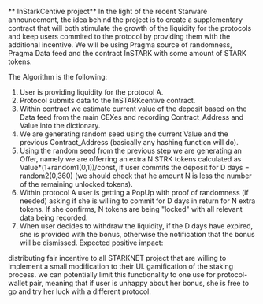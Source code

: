 **                            InStarkCentive project**
In the light of the recent Starware announcement, the idea behind the project is to create a supplementary contract that will both stimulate the growth of the liquidity for the protocols and keep users commited to the protocol by providing them with the additional incentive. We will be using Pragma source of randomness, Pragma Data feed and the contract InSTARK with some amount of STARK tokens.

The Algorithm is the following:

1. User is providing liquidity for the protocol A.
2. Protocol submits data to the InSTARKcentive contract.
3. Within contract we estimate current value of the deposit based on the Data feed from the main CEXes and recording Contract_Address and Value into the dictionary.
4. We are generating random seed using the current Value and the previous Contract_Address (basically any hashing function will do).
5. Using the random seed from the previous step we are generating an Offer, namely we are offerring an extra N STRK tokens calculated as Value*(1+random1(0,1))/const, if user commits the deposit for D days = random2(0,360) (we should check that he amount N is less the number of the remaining unlocked tokens).
 6. Within protocol A user is getting a PopUp with proof of randomness (if needed) asking if she is willing to commit for D days in return for N extra tokens. If she confirms,  N  tokens are being "locked" with all relevant data being recorded.
7. When user decides to withdraw the liquidity, if the D days have expired, she is provided with the bonus, otherwise the notification that the bonus will be dismissed.
Expected positive impact:

distributing fair incentive to all STARKNET project that are willing to implement a small modification to their UI.
gamification of the staking process. 
we can potentially limit this functionality to one use for protocol-wallet pair, meaning that if user is unhappy about her bonus, she is free to go and try her luck with a different protocol. 
